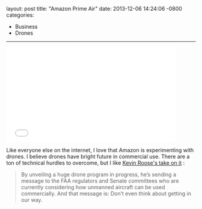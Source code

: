 layout: post
title:  "Amazon Prime Air"
date:   2013-12-06 14:24:06 -0800
categories:
  - Business
  - Drones
---

<iframe class="embedly-embed" src="//cdn.embedly.com/widgets/media.html?src=https%3A%2F%2Fwww.youtube.com%2Fembed%2F98BIu9dpwHU%3Ffeature%3Doembed&url=https%3A%2F%2Fwww.youtube.com%2Fwatch%3Fv%3D98BIu9dpwHU&image=https%3A%2F%2Fi.ytimg.com%2Fvi%2F98BIu9dpwHU%2Fhqdefault.jpg&key=d815972c91e546edb5d2d02e509f8b1c&type=text%2Fhtml&schema=youtube" width="450" height="253" scrolling="no" frameborder="0" allowfullscreen></iframe>

 Like everyone else on the internet, I love that Amazon is experimenting with drones. I believe drones have bright future in commercial use. There are a ton of technical hurdles to overcome, but I like  [Kevin Roose's take on it](http://nymag.com/daily/intelligencer/2013/12/amazon-drones-and-pre-lobbying.html) : 

 > By unveiling a huge drone program in progress, he’s sending a message to the FAA regulators and Senate committees who are currently considering how unmanned aircraft can be used commercially. And that message is: Don’t even think about getting in our way.

 
